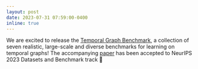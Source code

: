 ```yaml
---
layout: post
date: 2023-07-31 07:59:00-0400
inline: true
---
```


We are excited to release the [Temporal Graph Benchmark](https://tgb.complexdatalab.com/), a collection of seven realistic, large-scale and diverse benchmarks for learning on temporal graphs! The accompanying [paper](https://arxiv.org/abs/2307.01026) has been accepted to NeurIPS 2023 Datasets and Benchmark track 📝
